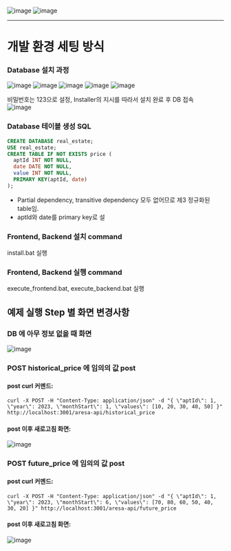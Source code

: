 ![image](https://github.com/vacu9708/aresa_koera_assignment/assets/67142421/2f387d5f-7213-4106-9a2f-d967414b47a2)
![image](https://github.com/vacu9708/aresa_koera_assignment/assets/67142421/de37f726-4294-4511-a7a7-414161e2c167)

---

# 개발 환경 세팅 방식
### Database 설치 과정
![image](https://github.com/vacu9708/aresa_korea_assignment/assets/67142421/9e121753-2e5b-4c8c-8876-40c19d6f3eee)
![image](https://github.com/vacu9708/aresa_korea_assignment/assets/67142421/5d436d73-d310-4ea4-ac21-9aff32c794ce)
![image](https://github.com/vacu9708/aresa_korea_assignment/assets/67142421/d4df3e94-ef59-473e-abae-67426bafb541)
![image](https://github.com/vacu9708/aresa_korea_assignment/assets/67142421/10ac2571-f7ac-4f25-b611-7cda2ee76f6f)
![image](https://github.com/vacu9708/aresa_korea_assignment/assets/67142421/a6b9f808-31ed-4b51-955f-34a59ddc1e43)

비밀번호는 123으로 설정, Installer의 지시를 따라서 설치 완료 후 DB 접속<br>
![image](https://github.com/vacu9708/aresa_korea_assignment/assets/67142421/70b70c30-c9ba-413f-980c-a5fb33895051)

### Database 테이블 생성 SQL

~~~sql
CREATE DATABASE real_estate;
USE real_estate;
CREATE TABLE IF NOT EXISTS price (
  aptId INT NOT NULL,
  date DATE NOT NULL,
  value INT NOT NULL,
  PRIMARY KEY(aptId, date)
);
~~~
- Partial dependency, transitive dependency 모두 없어므로 제3 정규화된 table임.
- aptId와 date를 primary key로 설

### Frontend, Backend 설치 command
install.bat 실행
### Frontend, Backend 실행 command
execute_frontend.bat, execute_backend.bat 실행

## 예제 실행 Step 별 화면 변경사항
### DB 에 아무 정보 없을 때 화면
![image](https://github.com/vacu9708/nestjs_assignment_before_interview/assets/67142421/f25f6f91-0661-4f16-9ca4-d6f3af91b95f)

### POST historical_price 에 임의의 값 post
#### post curl 커멘드:
~~~
curl -X POST -H "Content-Type: application/json" -d "{ \"aptId\": 1, \"year\": 2023, \"monthStart\": 1, \"values\": [10, 20, 30, 40, 50] }" http://localhost:3001/aresa-api/historical_price
~~~
#### post 이후 새로고침 화면:
![image](https://github.com/vacu9708/aresa_korea_assignment/assets/67142421/0a3818f4-b6b4-453b-b47f-04ad25bde8aa)

### POST future_price 에 임의의 값 post
#### post curl 커멘드:
~~~
curl -X POST -H "Content-Type: application/json" -d "{ \"aptId\": 1, \"year\": 2023, \"monthStart\": 6, \"values\": [70, 80, 60, 50, 40, 30, 20] }" http://localhost:3001/aresa-api/future_price
~~~
#### post 이후 새로고침 화면:
![image](https://github.com/vacu9708/aresa_korea_assignment/assets/67142421/128c9b98-63fe-481b-b986-2ef013e233ba)
